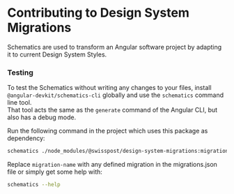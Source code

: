 # Contributing to Design System Migrations

Schematics are used to transform an Angular software project by adapting it to current Design System Styles.

### Testing

To test the Schematics without writing any changes to your files, install `@angular-devkit/schematics-cli` globally and use the `schematics` command line tool.<br>
That tool acts the same as the `generate` command of the Angular CLI, but also has a debug mode.

Run the following command in the project which uses this package as dependency:

```bash
schematics ./node_modules/@swisspost/design-system-migrations:migration-name
```

Replace `migration-name` with any defined migration in the migrations.json file or simply get some help with:

```bash
schematics --help
```
